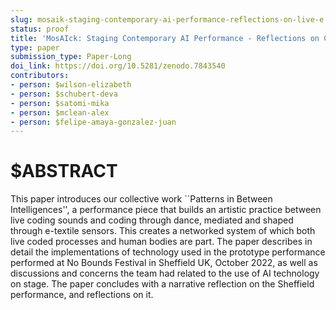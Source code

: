 ```yaml
---
slug: mosaik-staging-contemporary-ai-performance-reflections-on-live-e
status: proof
title: 'MosAIck: Staging Contemporary AI Performance - Reflections on Connecting Live Coding, e-Textile and Movement'
type: paper
submission_type: Paper-Long
doi_link: https://doi.org/10.5281/zenodo.7843540
contributors:
- person: $wilson-elizabeth
- person: $schubert-deva
- person: $satomi-mika
- person: $mclean-alex
- person: $felipe-amaya-gonzalez-juan
---
```


# $ABSTRACT

This paper introduces our collective work ``Patterns in Between
Intelligences'', a performance piece that builds an artistic practice
between live coding sounds and coding through dance, mediated and shaped
through e-textile sensors. This creates a networked system of which both
live coded processes and human bodies are part. The paper describes in
detail the implementations of technology used in the prototype
performance performed at No Bounds Festival in Sheffield UK, October
2022, as well as discussions and concerns the team had related to the
use of AI technology on stage. The paper concludes with a narrative
reflection on the Sheffield performance, and reflections on it.
